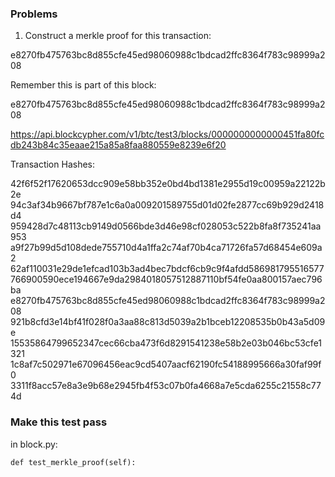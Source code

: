 ### Problems

1. Construct a merkle proof for this transaction:

e8270fb475763bc8d855cfe45ed98060988c1bdcad2ffc8364f783c98999a208

Remember this is part of this block:

e8270fb475763bc8d855cfe45ed98060988c1bdcad2ffc8364f783c98999a208

https://api.blockcypher.com/v1/btc/test3/blocks/0000000000000451fa80fcdb243b84c35eaae215a85a8faa880559e8239e6f20

Transaction Hashes:

42f6f52f17620653dcc909e58bb352e0bd4bd1381e2955d19c00959a22122b2e
94c3af34b9667bf787e1c6a0a009201589755d01d02fe2877cc69b929d2418d4
959428d7c48113cb9149d0566bde3d46e98cf028053c522b8fa8f735241aa953
a9f27b99d5d108dede755710d4a1ffa2c74af70b4ca71726fa57d68454e609a2
62af110031e29de1efcad103b3ad4bec7bdcf6cb9c9f4afdd586981795516577
766900590ece194667e9da2984018057512887110bf54fe0aa800157aec796ba
e8270fb475763bc8d855cfe45ed98060988c1bdcad2ffc8364f783c98999a208
921b8cfd3e14bf41f028f0a3aa88c813d5039a2b1bceb12208535b0b43a5d09e
15535864799652347cec66cba473f6d8291541238e58b2e03b046bc53cfe1321
1c8af7c502971e67096456eac9cd5407aacf62190fc54188995666a30faf99f0
3311f8acc57e8a3e9b68e2945fb4f53c07b0fa4668a7e5cda6255c21558c774d

### Make this test pass

in block.py:

    def test_merkle_proof(self):